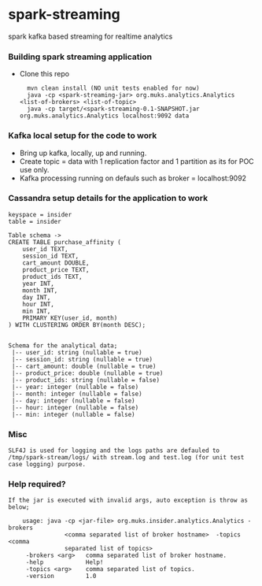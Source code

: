 # spark-streaming
spark kafka based streaming for realtime analytics

### Building spark streaming application
- Clone this repo

        mvn clean install (NO unit tests enabled for now)
        java -cp <spark-streaming-jar> org.muks.analytics.Analytics <list-of-brokers> <list-of-topic>
        java -cp target/<spark-streaming-0.1-SNAPSHOT.jar org.muks.analytics.Analytics localhost:9092 data


### Kafka local setup for the code to work
- Bring up kafka, locally, up and running.
- Create topic = data with 1 replication factor and 1 partition as its for POC use only.
- Kafka processing running on defauls such as broker = localhost:9092

### Cassandra setup details for the application to work
    keyspace = insider
    table = insider

    Table schema ->
    CREATE TABLE purchase_affinity (
    	user_id TEXT,
    	session_id TEXT,
    	cart_amount DOUBLE,
    	product_price TEXT,
    	product_ids TEXT,
    	year INT,
    	month INT,
    	day INT,
    	hour INT,
    	min INT,
    	PRIMARY KEY(user_id, month)
    ) WITH CLUSTERING ORDER BY(month DESC); 


    Schema for the analytical data;
     |-- user_id: string (nullable = true)
     |-- session_id: string (nullable = true)
     |-- cart_amount: double (nullable = true)
     |-- product_price: double (nullable = true)
     |-- product_ids: string (nullable = false)
     |-- year: integer (nullable = false)
     |-- month: integer (nullable = false)
     |-- day: integer (nullable = false)
     |-- hour: integer (nullable = false)
     |-- min: integer (nullable = false)

### Misc
    SLF4J is used for logging and the logs paths are defauled to /tmp/spark-stream/logs/ with stream.log and test.log (for unit test case logging) purpose.


### Help required?
    If the jar is executed with invalid args, auto exception is throw as below;

        usage: java -cp <jar-file> org.muks.insider.analytics.Analytics -brokers
                    <comma separated list of broker hostname>  -topics <comma
                    separated list of topics>
         -brokers <arg>   comma separated list of broker hostname.
         -help            Help!
         -topics <arg>    comma separated list of topics.
         -version         1.0
